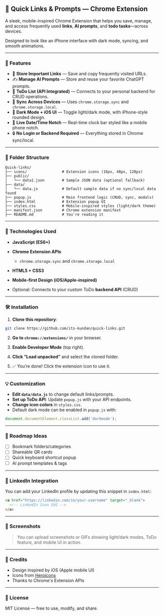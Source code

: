 
## 📌 Quick Links & Prompts — Chrome Extension

A sleek, mobile-inspired Chrome Extension that helps you save, manage, and access frequently used **links**, **AI prompts**, and **todo tasks**—across devices.

Designed to look like an iPhone interface with dark mode, syncing, and smooth animations.

---

### 🚀 Features

* 🔗 **Store Important Links** — Save and copy frequently visited URLs.
* ✍️ **Manage AI Prompts** — Store and reuse your favorite ChatGPT prompts.
* 📝 **ToDo List (API Integrated)** — Connects to your personal backend for CRUD operations.
* 🔁 **Sync Across Devices** — Uses `chrome.storage.sync` and `chrome.storage.local`.
* 🎨 **Dark Mode + iOS UI** — Toggle light/dark mode, with iPhone-style rounded design.
* 📅 **Live Date/Time Notch** — Real-time clock bar styled like a mobile phone notch.
* 🔒 **No Login or Backend Required** — Everything stored in Chrome sync/local.

---

### 📂 Folder Structure

```
Quick-links/
├── icons/                # Extension icons (16px, 48px, 128px)
├── public/
│   └── data1.json        # Sample JSON data (optional fallback)
├── data/
│   └── data.js           # Default sample data if no sync/local data found
├── popup.js              # Main frontend logic (CRUD, sync, modals)
├── index.html            # Extension popup UI
├── styles.css            # Mobile-inspired styles (light/dark theme)
├── manifest.json         # Chrome extension manifest
├── README.md             # You're reading it
```

---

### 🧠 Technologies Used

* **JavaScript (ES6+)**
* **Chrome Extension APIs**

  * `chrome.storage.sync` and `chrome.storage.local`
* **HTML5 + CSS3**
* **Mobile-first Design (iOS/Apple-inspired)**
* Optional: Connects to your custom ToDo **backend API** (CRUD)

---

### 🛠️ Installation

1. **Clone this repository**:

```bash
git clone https://github.com/its-kundan/quick-links.git
```

2. **Go to `chrome://extensions/`** in your browser.

3. **Enable Developer Mode** (top right).

4. **Click “Load unpacked”** and select the cloned folder.

5. ✅ You’re done! Click the extension icon to use it.

---

### 💡 Customization

* **Edit `data/data.js`** to change default links/prompts.
* **Set up ToDo API**: Update `popup.js` with your API endpoints.
* **Change icon colors** in `styles.css`.
* Default dark mode can be enabled in `popup.js` with:

```js
document.documentElement.classList.add('darkmode');
```

---

### 🎯 Roadmap Ideas

* [ ] Bookmark folders/categories
* [ ] Shareable QR cards
* [ ] Quick keyboard shortcut popup
* [ ] AI prompt templates & tags

---

### 🔗 LinkedIn Integration

You can add your LinkedIn profile by updating this snippet in `index.html`:

```html
<a href="https://linkedin.com/in/your-username" target="_blank">
  <!-- LinkedIn Icon SVG -->
</a>
```

---

### 📸 Screenshots

> You can upload screenshots or GIFs showing light/dark modes, ToDo feature, and mobile UI in action.

---

### 🙌 Credits

* Design inspired by iOS (Apple mobile UI)
* Icons from [Heroicons](https://heroicons.com/)
* Thanks to Chrome's Extension APIs

---

### 📄 License

MIT License — free to use, modify, and share.


